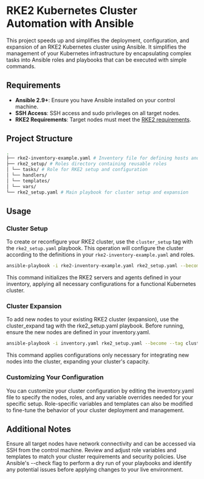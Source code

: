 # RKE2 Kubernetes Cluster Automation with Ansible

This project speeds up and simplifies the deployment, configuration, and expansion of an RKE2 Kubernetes cluster using Ansible. It simplifies the management of your Kubernetes infrastructure by encapsulating complex tasks into Ansible roles and playbooks that can be executed with simple commands.

## Requirements

- **Ansible 2.9+**: Ensure you have Ansible installed on your control machine.
- **SSH Access**: SSH access and sudo privileges on all target nodes.
- **RKE2 Requirements**: Target nodes must meet the [RKE2 requirements](https://docs.rke2.io/install/requirements/).

## Project Structure
```sh
.
├── rke2-inventory-example.yaml # Inventory file for defining hosts and variables
├── rke2_setup/ # Roles directory containing reusable roles
│ └── tasks/ # Role for RKE2 setup and configuration
│ └── handlers/
│ └── templates/
│ └── vars/
└── rke2_setup.yaml # Main playbook for cluster setup and expansion
```

## Usage

### Cluster Setup

To create or reconfigure your RKE2 cluster, use the `cluster_setup` tag with the `rke2_setup.yaml` playbook. This operation will configure the cluster according to the definitions in your `rke2-inventory-example.yaml` and roles.

```sh
ansible-playbook -i rke2-inventory-example.yaml rke2_setup.yaml --become --tag cluster_setup -u sudo_enabled_or_root_user
```
This command initializes the RKE2 servers and agents defined in your inventory, applying all necessary configurations for a functional Kubernetes cluster.

### Cluster Expansion
To add new nodes to your existing RKE2 cluster (expansion), use the cluster_expand tag with the rke2_setup.yaml playbook. Before running, ensure the new nodes are defined in your inventory.yaml.

```sh
ansible-playbook -i inventory.yaml rke2_setup.yaml --become --tag cluster_expand -u sudo_enabled_or_root_user
```
This command applies configurations only necessary for integrating new nodes into the cluster, expanding your cluster's capacity.

### Customizing Your Configuration
You can customize your cluster configuration by editing the inventory.yaml file to specify the nodes, roles, and any variable overrides needed for your specific setup. Role-specific variables and templates can also be modified to fine-tune the behavior of your cluster deployment and management.

## Additional Notes
Ensure all target nodes have network connectivity and can be accessed via SSH from the control machine.
Review and adjust role variables and templates to match your cluster requirements and security policies.
Use Ansible's --check flag to perform a dry run of your playbooks and identify any potential issues before applying changes to your live environment.